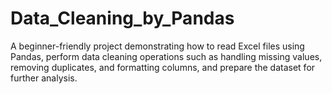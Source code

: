 # Data_Cleaning_by_Pandas
A beginner-friendly project demonstrating how to read Excel files using Pandas, perform data cleaning operations such as handling missing values, removing duplicates, and formatting columns, and prepare the dataset for further analysis.
